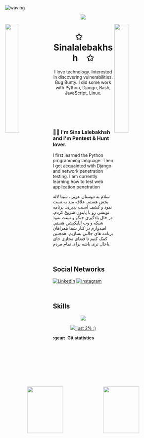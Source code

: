 ![waving](https://capsule-render.vercel.app/api?type=waving&height=200&text=my-portfolio%20&fontAlignY=40&color=gradient)
 
 <p align="center">
    <img src="https://readme-typing-svg.herokuapp.com/?lines=سلام+دوستان;Hello+friends;Thanks+for+wathing+my+page;You+are+amazing&font=Fira%20Code&color=%23D62F79&center=true&width=350&height=50">
    
</p>

<img align="left" src="https://user-images.githubusercontent.com/65187002/144930161-2f783401-8d27-4fdf-a2f7-cc0ba32f1f1f.gif" width="30%" style="display:inline;"><img align="right" src="https://user-images.githubusercontent.com/65187002/144930161-2f783401-8d27-4fdf-a2f7-cc0ba32f1f1f.gif" width="30%" style="display:inline;"> 

<p align="center">
    <h1 align="center">✩&emsp;Sinalalebakhsh&emsp;✩</h1>
</p>
<p align="center">
    I love technology. Interested in discovering vulnerabilities. Bug Bunty. I did some work with Python, Django, Bash, JavaScript, Linux.


<br>
<br>
<br>
<br>
<br>
<br>

### :man_technologist: I'm Sina Lalebakhsh and I'm Pentest & Hunt lover. 
I first learned the Python programming language. Then I got acquainted with Django and network penetration testing. I am currently learning how to test web application penetration

سلام به دوستان عزیز ، سینا لاله بخش هستم. علاقه مند به تست نفوذ و کشف آسیب پذیری. برنامه نویسی رو با پایتون شروع کردم. در حال یادگیری جنگو و تست نفوذ شبکه و وب اپلیکیشن هستم. امیدوارم در کنار شما همراهان برنامه های جالبی بسازیم. همچنین کمک کنیم تا فضای مجازی جای باحال تری باشه برای تمام مردم.

<br>
<h2>Social Networks</h2>

 [![LinkedIn][2.2]][2] [![Instagram][3.2]][3] 


[2.2]: https://s6.uupload.ir/files/2_96dw.png
[3.2]: https://s6.uupload.ir/files/1_7xy9.png


[2]: https://www.linkedin.com/in/sina-lalebakhsh-137a41237/
[3]: https://www.instagram.com/sinalalebakhsh

<br>
<h2>Skills</h2>

<p align="center">
  <a href="https://skillicons.dev">
    <img src="https://skillicons.dev/icons?i=git,vscode,python,django,github" />
  </a>
</p>
<p align="center">
  <a href="https://skillicons.dev">
    <img src="https://skillicons.dev/icons?i=javascript" /> just 2% :)
  </a>
</p>

<summary><b>:gear: &nbsp;Git statistics</b></summary>
<br>

<p align="center">
     <img height="150px"  width="48%"  src="https://github-readme-stats.vercel.app/api?username=sinalalebakhsh&show_icons=true&theme=highcontrast" />
     <img height="150px" width="48%"  src="https://github-readme-stats.vercel.app/api/top-langs/?username=sinalalebakhsh&hide=html&layout=compact&theme=highcontrast" />
</p>




